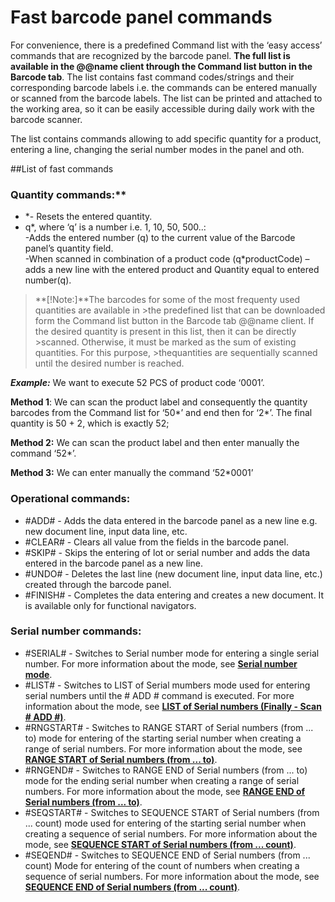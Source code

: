 # Fast barcode panel commands

For convenience, there is a predefined Command list with the ‘easy access’ commands that are recognized by the barcode panel. **The full list is available in the @@name client through the Command list button in the Barcode tab**. The list contains fast command codes/strings and their corresponding barcode labels i.e. the commands can be entered manually or scanned from the barcode labels. The list can be printed and attached to the working area, so it can be easily accessible during daily work with the barcode scanner.

The list contains commands allowing to add specific quantity for a product, entering a line, changing the serial number modes in the panel and oth.
 
##List of fast commands
 
### Quantity commands:**
- *- Resets the entered quantity.
- q*, where ‘q’ is a number i.e. 1, 10, 50, 500..:</br>
-Adds the entered number (q) to the current value of the Barcode panel’s quantity field.</br>
-When scanned in combination of a product code (q*productCode) – adds a new line with the entered product and Quantity equal to entered number(q).</br>
 
 
>**[!Note:]**The barcodes for some of the most frequenty used quantities are available in >the predefined list that can be downloaded form the Command list button in the Barcode 
>tab @@name client. If the desired quantity is present in this list, then it can be directly >scanned. Otherwise, it must be marked as the sum of existing quantities. For this purpose, >thequantities are sequentially scanned until the desired number is reached.
 

 ***Example:*** We want to execute 52 PCS of product code ‘0001’.
 
 
**Method 1**: We can scan the product label and consequently the quantity barcodes from the Command list  for ‘50*’ and end then for ‘2*’. The final quantity is 50 + 2, which is exactly 52;</br>

**Method 2:** We can scan the product label and then enter manually the command ‘52*’.</br>

**Method 3:** We can enter manually the command ‘52*0001’</br>


 
### Operational commands:

- #ADD# - Adds the data entered in the barcode panel as a new line e.g. new document line, input data line, etc.
- #CLEAR# - Clears all value from the fields in the barcode panel.
- #SKIP# - Skips the entering of lot or serial number and adds the data entered in the barcode panel as a new line.
- #UNDO# - Deletes the last line (new document line, input data line, etc.) created through the barcode panel.
- #FINISH# - Completes the data entering and creates a new document. It is available only for functional navigators.
 

### Serial number commands:
 
- #SERIAL# - Switches to Serial number mode for entering a single serial number. For more information about the mode, see **[Serial number mode](https://docs.erp.net/winclient/introduction/barcode-commands/barcode-modes/serial-number-mode.html)**.
- #LIST# - Switches to LIST of Serial mumbers mode used for entering serial numbers until the # ADD # command is executed. For more information about the mode, see **[LIST of Serial numbers (Finally - Scan # ADD #)](https://docs.erp.net/winclient/introduction/barcode-commands/barcode-modes/list-numbers.html)**.
- #RNGSTART# - Switches to RANGE START of Serial numbers (from ... to) mode for entering of the starting serial number when creating a range of serial numbers. For more information about the mode, see **[RANGE START of Serial numbers (from ... to)](https://docs.erp.net/winclient/introduction/barcode-commands/barcode-modes/range-start.html)**.
- #RNGEND# - Switches to RANGE END of Serial numbers (from ... to) mode for the ending serial number when creating a range of serial numbers. For more information about the mode, see **[RANGE END of Serial numbers (from ... to)](https://docs.erp.net/winclient/introduction/barcode-commands/barcode-modes/range-end.html)**.
- #SEQSTART# - Switches to SEQUENCE START of Serial numbers (from ... count) mode used for entering of the starting serial number when creating a sequence of serial numbers. For more information about the mode, see **[SEQUENCE START of Serial numbers (from ... count)](https://docs.erp.net/winclient/introduction/barcode-commands/barcode-modes/sequence-start.html)**.
- #SEQEND# - Switches to SEQUENCE END of Serial numbers (from ... count) Mode for entering of the count of numbers when creating a sequence of serial numbers. For more information about the mode, see **[SEQUENCE END of Serial numbers (from ... count)](https://docs.erp.net/winclient/introduction/barcode-commands/barcode-modes/sequence-end.html)**.

